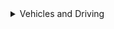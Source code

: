 <details>
  
  <summary>Vehicles and Driving</summary>
  &#10240;
  
#### [Car Modification Shop](https://www.nexusmods.com/cyberpunk2077/mods/4034) by [Erok](https://www.nexusmods.com/cyberpunk2077/users/25841040)

Adds a shop in Northwest Watson where you can upgrade your owned cars and motorcycles handling
  
  &#10240;
  
</details>
